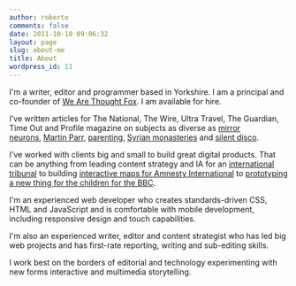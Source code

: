 ```yaml
---
author: roberto
comments: false
date: 2011-10-10 09:06:32
layout: page
slug: about-me
title: About
wordpress_id: 11
---
```


I'm a writer, editor and programmer based in Yorkshire. I am a principal and co-founder of <a href="http://wearethoughtfox.com/">We Are Thought Fox</a>. I am available for hire. 

I’ve written articles for The National, The Wire, Ultra Travel, The Guardian, Time Out and Profile magazine on subjects as diverse as [mirror neurons](http://www.thenational.ae/news/uae-news/science/mirror-mirror-in-the-brain), [Martin Parr](http://www.thenational.ae/arts-culture/art/a-lens-on-luxury), [parenting](http://www.thenational.ae/lifestyle/the-bonding-ritual-known-as-the-family-snapshot), [Syrian monasteries](http://www.thenational.ae/lifestyle/travel/a-twist-of-faith-in-the-syrian-desert) and [silent disco](http://www.thenational.ae/arts-culture/music/a-quiet-night-out).
	
I've worked with clients big and small to build great digital products. That can be anything from leading content strategy and IA for an [international tribunal](http://www.stl-tsl.org/) to building [interactive maps for Amnesty International](http://www.amnesty.org/en/news/death-penalty-2011-alarming-levels-executions-few-countries-kill-2012-03-27) to [prototyping a new thing for the children for the BBC](http://www.bbc.co.uk/partnersandsuppliers/connectedstudio/events/cbeebies.html).  

I'm an experienced web developer who creates standards-driven CSS, HTML and JavaScript and is comfortable with mobile development, including responsive design and touch capabilities.

I'm also an experienced writer, editor and content strategist who has led big web projects and has first-rate reporting, writing and sub-editing skills.  

I work best on the borders of editorial and technology experimenting with new forms interactive and multimedia storytelling.   



